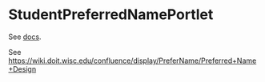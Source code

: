StudentPreferredNamePortlet
===========================

See [docs](./docs).

See https://wiki.doit.wisc.edu/confluence/display/PreferName/Preferred+Name+Design
